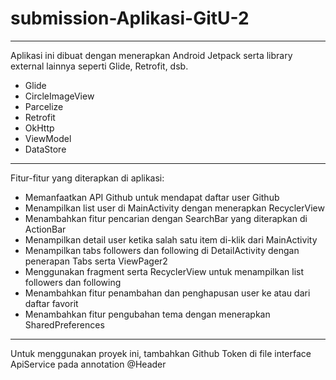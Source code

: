 # submission-Aplikasi-GitU-2
---
Aplikasi ini dibuat dengan menerapkan Android Jetpack serta library external lainnya seperti Glide, Retrofit, dsb.
- Glide
- CircleImageView
- Parcelize
- Retrofit
- OkHttp
- ViewModel
- DataStore
---
Fitur-fitur yang diterapkan di aplikasi:
- Memanfaatkan API Github untuk mendapat daftar user Github
- Menampilkan list user di MainActivity dengan menerapkan RecyclerView
- Menambahkan fitur pencarian dengan SearchBar yang diterapkan di ActionBar
- Menampilkan detail user ketika salah satu item di-klik dari MainActivity
- Menampilkan tabs followers dan following di DetailActivity dengan penerapan Tabs serta ViewPager2
- Menggunakan fragment serta RecyclerView untuk menampilkan list followers dan following
- Menambahkan fitur penambahan dan penghapusan user ke atau dari daftar favorit
- Menambahkan fitur pengubahan tema dengan menerapkan SharedPreferences
---
Untuk menggunakan proyek ini, tambahkan Github Token di file interface ApiService pada annotation @Header
